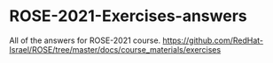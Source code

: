 # ROSE-2021-Exercises-answers
All of the answers for ROSE-2021 course.
https://github.com/RedHat-Israel/ROSE/tree/master/docs/course_materials/exercises
